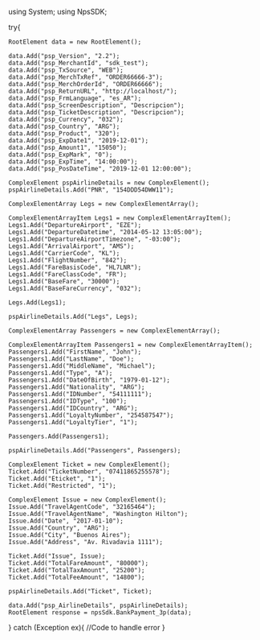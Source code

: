 using System;
using NpsSDK;

try{

    RootElement data = new RootElement();

    data.Add("psp_Version", "2.2");
    data.Add("psp_MerchantId", "sdk_test");
    data.Add("psp_TxSource", "WEB");
    data.Add("psp_MerchTxRef", "ORDER66666-3");
    data.Add("psp_MerchOrderId", "ORDER66666");
    data.Add("psp_ReturnURL", "http://localhost/");
    data.Add("psp_FrmLanguage", "es_AR");
    data.Add("psp_ScreenDescription", "Descripcion");
    data.Add("psp_TicketDescription", "Descripcion");
    data.Add("psp_Currency", "032");
    data.Add("psp_Country", "ARG");
    data.Add("psp_Product", "320");
    data.Add("psp_ExpDate1", "2019-12-01");
    data.Add("psp_Amount1", "15050");
    data.Add("psp_ExpMark", "0");
    data.Add("psp_ExpTime", "14:00:00");
    data.Add("psp_PosDateTime", "2019-12-01 12:00:00");

    ComplexElement pspAirlineDetails = new ComplexElement();
    pspAirlineDetails.Add("PNR", "154DDD54DWW11");

    ComplexElementArray Legs = new ComplexElementArray();

    ComplexElementArrayItem Legs1 = new ComplexElementArrayItem();
    Legs1.Add("DepartureAirport", "EZE");
    Legs1.Add("DepartureDatetime", "2014-05-12 13:05:00");
    Legs1.Add("DepartureAirportTimezone", "-03:00");
    Legs1.Add("ArrivalAirport", "AMS");
    Legs1.Add("CarrierCode", "KL");
    Legs1.Add("FlightNumber", "842");
    Legs1.Add("FareBasisCode", "HL7LNR");
    Legs1.Add("FareClassCode", "FR");
    Legs1.Add("BaseFare", "30000");
    Legs1.Add("BaseFareCurrency", "032");

    Legs.Add(Legs1);

    pspAirlineDetails.Add("Legs", Legs);

    ComplexElementArray Passengers = new ComplexElementArray();

    ComplexElementArrayItem Passengers1 = new ComplexElementArrayItem();
    Passengers1.Add("FirstName", "John");
    Passengers1.Add("LastName", "Doe");
    Passengers1.Add("MiddleName", "Michael");
    Passengers1.Add("Type", "A");
    Passengers1.Add("DateOfBirth", "1979-01-12");
    Passengers1.Add("Nationality", "ARG");
    Passengers1.Add("IDNumber", "54111111");
    Passengers1.Add("IDType", "100");
    Passengers1.Add("IDCountry", "ARG");
    Passengers1.Add("LoyaltyNumber", "254587547");
    Passengers1.Add("LoyaltyTier", "1");

    Passengers.Add(Passengers1);

    pspAirlineDetails.Add("Passengers", Passengers);

    ComplexElement Ticket = new ComplexElement();
    Ticket.Add("TicketNumber", "07411865255578");
    Ticket.Add("Eticket", "1");
    Ticket.Add("Restricted", "1");

    ComplexElement Issue = new ComplexElement();
    Issue.Add("TravelAgentCode", "32165464");
    Issue.Add("TravelAgentName", "Washington Hilton");
    Issue.Add("Date", "2017-01-10");
    Issue.Add("Country", "ARG");
    Issue.Add("City", "Buenos Aires");
    Issue.Add("Address", "Av. Rivadavia 1111");

    Ticket.Add("Issue", Issue);
    Ticket.Add("TotalFareAmount", "80000");
    Ticket.Add("TotalTaxAmount", "25200");
    Ticket.Add("TotalFeeAmount", "14800");

    pspAirlineDetails.Add("Ticket", Ticket);

    data.Add("psp_AirlineDetails", pspAirlineDetails);
    RootElement response = npsSdk.BankPayment_3p(data);

}
catch (Exception ex){
    //Code to handle error
}

